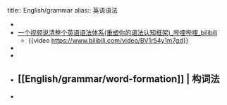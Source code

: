 title:: English/grammar
alias:: 英语语法

-
- [一个视频说清整个英语语法体系(重塑你的语法认知框架)_哔哩哔哩_bilibili](https://www.bilibili.com/video/BV1r54y1m7gd)
  - {{video https://www.bilibili.com/video/BV1r54y1m7gd}}
-
-
- ## [[English/grammar/word-formation]] | 构词法
-